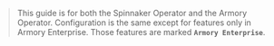 > This guide is for both the Spinnaker Operator and the Armory Operator.  Configuration is the same except for features only in Armory Enterprise. Those features are marked **`Armory Enterprise`**. 